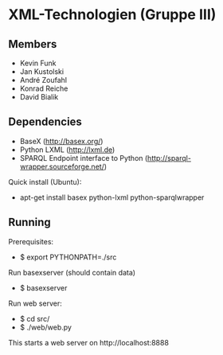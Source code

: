 XML-Technologien (Gruppe III)
=============================

Members
-------

* Kevin Funk
* Jan Kustolski
* André Zoufahl
* Konrad Reiche
* David Bialik

Dependencies
------------

* BaseX (http://basex.org/)
* Python LXML (http://lxml.de)
* SPARQL Endpoint interface to Python (http://sparql-wrapper.sourceforge.net/)

Quick install (Ubuntu):
* apt-get install basex python-lxml python-sparqlwrapper

Running
-----

Prerequisites:
* $ export PYTHONPATH=./src

Run basexserver (should contain data)
*  $ basexserver

Run web server:
*  $ cd src/
*  $ ./web/web.py

This starts a web server on http://localhost:8888
